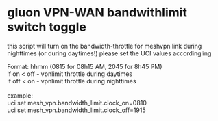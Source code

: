 gluon VPN-WAN bandwithlimit switch toggle
=========================================

this script will turn on the bandwidth-throttle for meshvpn link during nighttimes (or during daytimes!)
please set the UCI values accordingling

Format: hhmm (0815 for 08h15 AM, 2045 for 8h45 PM)<br>
if on < off - vpnlimit throttle during daytimes<br>
if off < on - vpnlimit throttle during nighttimes<br>
<br>
example:<br>
uci set mesh_vpn.bandwidth_limit.clock_on=0810<br>
uci set mesh_vpn.bandwidth_limit.clock_off=1915<br>
<br>
